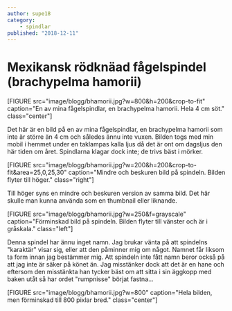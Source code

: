 ```yaml
---
author: supe18
category:
    - spindlar
published: "2018-12-11"
---
```

Mexikansk rödknäad fågelspindel (brachypelma hamorii)
==================================

<!-- <picture>
    <source media="(min-width: 668px)" srcset="image/blogg/bhamorii.jpg?w=800">
    <source media="(min-width: 376px)" srcset="image/blogg/bhamorii.jpg?w=600">
    <img src="image/blogg/bhamorii.jpg?w=350&h=450&crop-to-fit" alt="Rödknäad fågelspindel">
</picture> -->


[FIGURE src="image/blogg/bhamorii.jpg?w=800&h=200&crop-to-fit" caption="En av mina fågelspindlar, en brachypelma hamorii. Hela 4 cm söt." class="center"]

<!--more-->

Det här är en bild på en av mina fågelspindlar, en brachypelma hamorii som inte är större än 4 cm och således ännu inte vuxen. Bilden togs med min mobil i hemmet under en taklampas kalla ljus då det är ont om dagsljus den här tiden om året. Spindlarna klagar dock inte; de trivs bäst i mörker.

[FIGURE src="image/blogg/bhamorii.jpg?w=200&h=200&crop-to-fit&area=25,0,25,30" caption="Mindre och beskuren bild på spindeln. Bilden flyter till höger." class="right"]

Till höger syns en mindre och beskuren version av samma bild. Det här skulle man kunna använda som en thumbnail eller liknande.

[FIGURE src="image/blogg/bhamorii.jpg?w=250&f=grayscale" caption="Förminskad bild på spindeln. Bilden flyter till vänster och är i gråskala." class="left"]

Denna spindel har ännu inget namn. Jag brukar vänta på att spindelns "karaktär" visar sig, eller att den påminner mig om något. Namnet får liksom ta form innan jag bestämmer mig. Att spindeln inte fått namn beror också på att jag inte är säker på könet än. Jag misstänker dock att det är en hane och eftersom den misstänkta han tycker bäst om att sitta i sin äggkopp med baken utåt så har ordet "rumpnisse" börjat fastna...

[FIGURE src="image/blogg/bhamorii.jpg?w=800" caption="Hela bilden, men förminskad till 800 pixlar bred." class="center"]

<!--
Rubrik 2 {#anchor-hit}
-----------------------------------

Text.



### Rubrik 3 {#vad-som}

Text. -->
